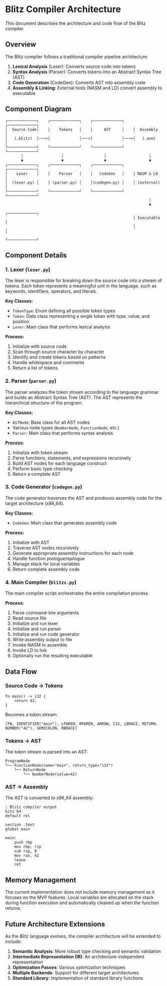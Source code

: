 # Blitz Compiler Architecture

This document describes the architecture and code flow of the Blitz compiler.

## Overview

The Blitz compiler follows a traditional compiler pipeline architecture:

1. **Lexical Analysis** (Lexer): Converts source code into tokens
2. **Syntax Analysis** (Parser): Converts tokens into an Abstract Syntax Tree (AST)
3. **Code Generation** (CodeGen): Converts AST into assembly code
4. **Assembly & Linking**: External tools (NASM and LD) convert assembly to executable

## Component Diagram

```
┌─────────────┐    ┌─────────────┐    ┌─────────────┐    ┌─────────────┐
│  Source Code│    │    Tokens   │    │     AST     │    │  Assembly   │
│   (.blitz)  │───>│             │───>│             │───>│   (.asm)    │
└─────────────┘    └─────────────┘    └─────────────┘    └─────────────┘
       │                 │                  │                   │
       ▼                 ▼                  ▼                   ▼
┌─────────────┐    ┌─────────────┐    ┌─────────────┐    ┌─────────────┐
│    Lexer    │    │    Parser   │    │   CodeGen   │    │ NASM & LD   │
│  (lexer.py) │    │ (parser.py) │    │(codegen.py) │    │ (external)  │
└─────────────┘    └─────────────┘    └─────────────┘    └─────────────┘
                                                                │
                                                                ▼
                                                         ┌─────────────┐
                                                         │ Executable  │
                                                         │             │
                                                         └─────────────┘
```

## Component Details

### 1. Lexer (`lexer.py`)

The lexer is responsible for breaking down the source code into a stream of tokens. Each token represents a meaningful unit in the language, such as keywords, identifiers, operators, and literals.

**Key Classes:**
- `TokenType`: Enum defining all possible token types
- `Token`: Data class representing a single token with type, value, and position
- `Lexer`: Main class that performs lexical analysis

**Process:**
1. Initialize with source code
2. Scan through source character by character
3. Identify and create tokens based on patterns
4. Handle whitespace and comments
5. Return a list of tokens

### 2. Parser (`parser.py`)

The parser analyzes the token stream according to the language grammar and builds an Abstract Syntax Tree (AST). The AST represents the hierarchical structure of the program.

**Key Classes:**
- `ASTNode`: Base class for all AST nodes
- Various node types (`NumberNode`, `FunctionNode`, etc.)
- `Parser`: Main class that performs syntax analysis

**Process:**
1. Initialize with token stream
2. Parse functions, statements, and expressions recursively
3. Build AST nodes for each language construct
4. Perform basic type checking
5. Return a complete AST

### 3. Code Generator (`codegen.py`)

The code generator traverses the AST and produces assembly code for the target architecture (x86_64).

**Key Classes:**
- `CodeGen`: Main class that generates assembly code

**Process:**
1. Initialize with AST
2. Traverse AST nodes recursively
3. Generate appropriate assembly instructions for each node
4. Handle function prologue/epilogue
5. Manage stack for local variables
6. Return complete assembly code

### 4. Main Compiler (`blitzc.py`)

The main compiler script orchestrates the entire compilation process.

**Process:**
1. Parse command-line arguments
2. Read source file
3. Initialize and run lexer
4. Initialize and run parser
5. Initialize and run code generator
6. Write assembly output to file
7. Invoke NASM to assemble
8. Invoke LD to link
9. Optionally run the resulting executable

## Data Flow

### Source Code → Tokens

```blitz
fn main() -> i32 {
    return 42;
}
```

Becomes a token stream:

```
[FN, IDENTIFIER("main"), LPAREN, RPAREN, ARROW, I32, LBRACE, RETURN, NUMBER("42"), SEMICOLON, RBRACE]
```

### Tokens → AST

The token stream is parsed into an AST:

```
ProgramNode
└── FunctionNode(name="main", return_type="i32")
    └── ReturnNode
        └── NumberNode(value=42)
```

### AST → Assembly

The AST is converted to x86_64 assembly:

```assembly
; Blitz compiler output
bits 64
default rel

section .text
global main

main:
    push rbp
    mov rbp, rsp
    sub rsp, 0
    mov rax, 42
    leave
    ret
```

## Memory Management

The current implementation does not include memory management as it focuses on the MVP features. Local variables are allocated on the stack during function execution and automatically cleaned up when the function returns.

## Future Architecture Extensions

As the Blitz language evolves, the compiler architecture will be extended to include:

1. **Semantic Analysis**: More robust type checking and semantic validation
2. **Intermediate Representation (IR)**: An architecture-independent representation
3. **Optimization Passes**: Various optimization techniques
4. **Multiple Backends**: Support for different target architectures
5. **Standard Library**: Implementation of standard library functions